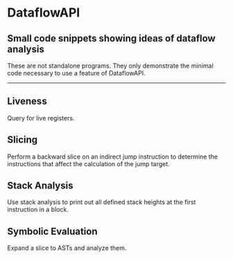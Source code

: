 # DataflowAPI

## Small code snippets showing ideas of dataflow analysis

These are not standalone programs. They only demonstrate the minimal code necessary
to use a feature of DataflowAPI.

---

## Liveness

Query for live registers.

## Slicing

Perform a backward slice on an indirect jump instruction to determine the instructions that affect the
calculation of the jump target.

## Stack Analysis

Use stack analysis to print out all defined stack heights at the first instruction in a block.

## Symbolic Evaluation

Expand a slice to ASTs and analyze them.
